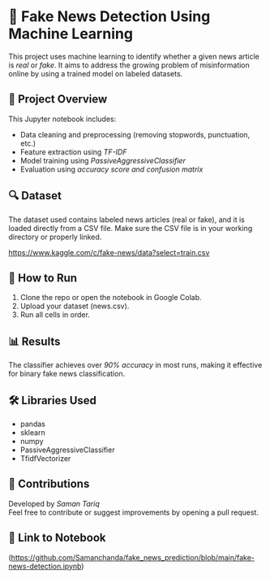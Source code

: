
# 📰 Fake News Detection Using Machine Learning

This project uses machine learning to identify whether a given news article is *real* or *fake*. It aims to address the growing problem of misinformation online by using a trained model on labeled datasets.

## 📁 Project Overview

This Jupyter notebook includes:

- Data cleaning and preprocessing (removing stopwords, punctuation, etc.)
- Feature extraction using *TF-IDF*
- Model training using *PassiveAggressiveClassifier*
- Evaluation using *accuracy score and confusion matrix*

## 🔍 Dataset

The dataset used contains labeled news articles (real or fake), and it is loaded directly from a CSV file. Make sure the CSV file is in your working directory or properly linked.

https://www.kaggle.com/c/fake-news/data?select=train.csv

## 🚀 How to Run

1. Clone the repo or open the notebook in Google Colab.
2. Upload your dataset (news.csv).
3. Run all cells in order.

## 📊 Results

The classifier achieves over *90% accuracy* in most runs, making it effective for binary fake news classification.

## 🛠 Libraries Used

- pandas
- sklearn
- numpy
- PassiveAggressiveClassifier
- TfidfVectorizer

## 🙌 Contributions

Developed by *Saman Tariq*  
Feel free to contribute or suggest improvements by opening a pull request.

## 📎 Link to Notebook

(https://github.com/Samanchanda/fake_news_prediction/blob/main/fake-news-detection.ipynb)

